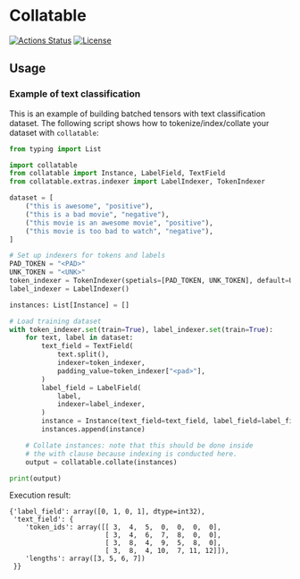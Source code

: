 # Collatable

[![Actions Status](https://github.com/altescy/collatable/workflows/CI/badge.svg)](https://github.com/altescy/collatable/actions/workflows/ci.yml)
[![License](https://img.shields.io/github/license/altescy/collatable)](https://github.com/altescy/collatable/blob/main/LICENSE)

## Usage

### Example of text classification

This is an example of building batched tensors with text classification dataset.
The following script shows how to tokenize/index/collate your dataset with `collatable`:

```python
from typing import List

import collatable
from collatable import Instance, LabelField, TextField
from collatable.extras.indexer import LabelIndexer, TokenIndexer

dataset = [
    ("this is awesome", "positive"),
    ("this is a bad movie", "negative"),
    ("this movie is an awesome movie", "positive"),
    ("this movie is too bad to watch", "negative"),
]

# Set up indexers for tokens and labels
PAD_TOKEN = "<PAD>"
UNK_TOKEN = "<UNK>"
token_indexer = TokenIndexer(spetials=[PAD_TOKEN, UNK_TOKEN], default=UNK_TOKEN)
label_indexer = LabelIndexer()

instances: List[Instance] = []

# Load training dataset
with token_indexer.set(train=True), label_indexer.set(train=True):
    for text, label in dataset:
        text_field = TextField(
            text.split(),
            indexer=token_indexer,
            padding_value=token_indexer["<pad>"],
        )
        label_field = LabelField(
            label,
            indexer=label_indexer,
        )
        instance = Instance(text_field=text_field, label_field=label_field)
        instances.append(instance)

    # Collate instances: note that this should be done inside
    # the with clause because indexing is conducted here.
    output = collatable.collate(instances)

print(output)
```

Execution result:

```text
{'label_field': array([0, 1, 0, 1], dtype=int32),
 'text_field': {
    'token_ids': array([[ 3,  4,  5,  0,  0,  0,  0],
                        [ 3,  4,  6,  7,  8,  0,  0],
                        [ 3,  8,  4,  9,  5,  8,  0],
                        [ 3,  8,  4, 10,  7, 11, 12]]),
    'lengths': array([3, 5, 6, 7])
 }}
```

